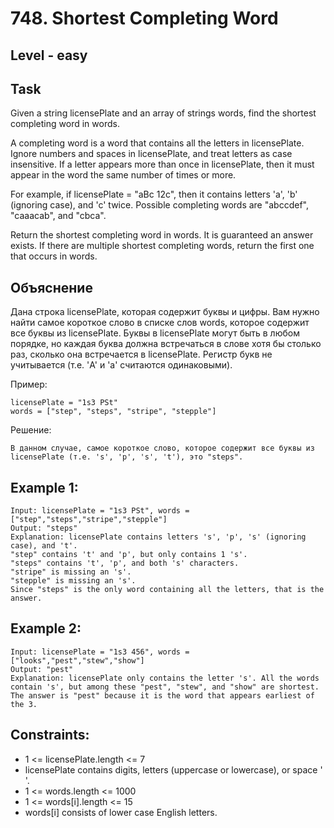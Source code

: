 # 748. Shortest Completing Word


## Level  - easy


## Task
Given a string licensePlate and an array of strings words, find the shortest completing word in words.

A completing word is a word that contains all the letters in licensePlate. 
Ignore numbers and spaces in licensePlate, and treat letters as case insensitive. 
If a letter appears more than once in licensePlate, then it must appear in the word the same number of times or more.

For example, if licensePlate = "aBc 12c", then it contains letters 'a', 'b' (ignoring case), and 'c' twice. 
Possible completing words are "abccdef", "caaacab", and "cbca".

Return the shortest completing word in words. It is guaranteed an answer exists. 
If there are multiple shortest completing words, return the first one that occurs in words.


## Объяснение
Дана строка licensePlate, которая содержит буквы и цифры. Вам нужно найти самое короткое слово в списке слов words, 
которое содержит все буквы из licensePlate. Буквы в licensePlate могут быть в любом порядке, 
но каждая буква должна встречаться в слове хотя бы столько раз, сколько она встречается в licensePlate. 
Регистр букв не учитывается (т.е. 'A' и 'a' считаются одинаковыми).

Пример:
````
licensePlate = "1s3 PSt"
words = ["step", "steps", "stripe", "stepple"]
````

Решение:
````
В данном случае, самое короткое слово, которое содержит все буквы из licensePlate (т.е. 's', 'p', 's', 't'), это "steps".
````


## Example 1:
````
Input: licensePlate = "1s3 PSt", words = ["step","steps","stripe","stepple"]
Output: "steps"
Explanation: licensePlate contains letters 's', 'p', 's' (ignoring case), and 't'.
"step" contains 't' and 'p', but only contains 1 's'.
"steps" contains 't', 'p', and both 's' characters.
"stripe" is missing an 's'.
"stepple" is missing an 's'.
Since "steps" is the only word containing all the letters, that is the answer.
````


## Example 2:
````
Input: licensePlate = "1s3 456", words = ["looks","pest","stew","show"]
Output: "pest"
Explanation: licensePlate only contains the letter 's'. All the words contain 's', but among these "pest", "stew", and "show" are shortest. The answer is "pest" because it is the word that appears earliest of the 3.
````


## Constraints:
- 1 <= licensePlate.length <= 7
- licensePlate contains digits, letters (uppercase or lowercase), or space ' '.
- 1 <= words.length <= 1000
- 1 <= words[i].length <= 15
- words[i] consists of lower case English letters.
